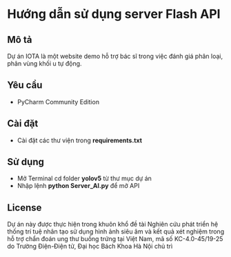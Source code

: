 # Hướng dẫn sử dụng server Flash API

## Mô tả
Dự án IOTA là một website demo hỗ trợ bác sĩ trong việc đánh giá phân loại, phân vùng khối u tự động.

## Yêu cầu
- PyCharm Community Edition

## Cài đặt
- Cài đặt các thư viện trong **requirements.txt**

## Sử dụng
- Mở Terminal cd folder **yolov5** từ thư mục dự án
- Nhập lệnh **python Server_AI.py** để mở API

## License
Dự án này được thực hiện trong khuôn khổ đề tài Nghiên cứu phát triển hệ thống trí tuệ nhân tạo sử dụng hình ảnh siêu âm và kết quả xét nghiệm trong hỗ trợ chẩn đoán ung thư buồng trứng tại Việt Nam, mã số KC-4.0-45/19-25 do Trường Điện-Điện tử, Đại học Bách Khoa Hà Nội chủ trì